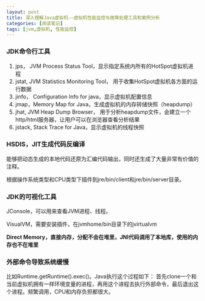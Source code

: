 ```yaml
---
layout: post
title: 深入理解Java虚拟机——虚拟机性能监控与故障处理工具和案例分析
categories: [阅读笔记]
tags: [jvm,虚拟机, 性能监控]
---
```


### JDK命令行工具

1. jps， JVM Process Status Tool，显示指定系统内所有的HotSpot虚拟机进程
2. jstat, JVM Statistics Monitoring Tool， 用于收集HotSpot虚拟机各方面的运行数据
3. jinfo， Configuration Info for java，显示虚拟机配置信息
4. jmap，Memory Map for Java，生成虚拟机的内存转储快照（heapdump）
5. jhat, JVM Heap Dump Browser， 用于分析heapdump文件，会建立一个http/html服务器，让用户可以在浏览器查看分析结果
6. jstack, Stack Trace for Java，显示虚拟机的线程快照

### HSDIS，JIT生成代码反编译

能够把动态生成的本地代码还原为汇编代码输出，同时还生成了大量非常有价值的注释。

根据操作系统类型和CPU类型下插件到jre/bin/client和jre/bin/server目录。

### JDK的可视化工具

JConsole，可以用来查看JVM进程、线程。

VisualVM，需要安装插件，在jvmhome/bin目录下的jvirtualvm

**Direct Memory，直接内存，分配不会在堆里，JNI代码调用了本地库，使用的内存也不在堆里**

### 外部命令导致系统缓慢

比如Runtime.getRuntime().exec()。Java执行这个过程如下：
首先clone一个和当前虚拟机拥有一样环境变量的进程，再用这个进程去执行外部命令，最后退出这个进程。频繁调用，CPU和内存负担都很大。